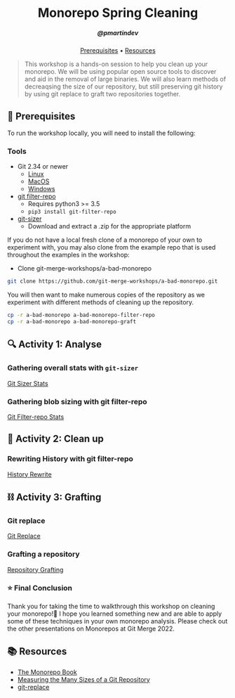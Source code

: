 <h1 align="center">Monorepo Spring Cleaning</h1>
<h5 align="center">@pmartindev</h3>

<p align="center">
  <a href="#mega-prerequisites">Prerequisites</a> •  
  <a href="#books-resources">Resources</a>
</p>

> This workshop is a hands-on session to help you clean up your monorepo. We will be using popular open source tools to discover and aid in the removal of large binaries. We will also learn methods of decreaqsing the size of our repository, but still preserving git history by using git replace to graft two repositories together.

## :mega: Prerequisites
To run the workshop locally, you will need to install the following:

### Tools
- Git 2.34 or newer
  - [Linux](https://git-scm.com/download/linux)
  - [MacOS](https://git-scm.com/download/mac)
  - [Windows](https://git-scm.com/download/win)
- [git filter-repo](https://github.com/newren/git-filter-repo)
  - Requires python3 >= 3.5
  - `pip3 install git-filter-repo`
- [git-sizer](https://github.com/github/git-sizer)
  - Download and extract a .zip for the appropriate platform

If you do not have a local fresh clone of a monorepo of your own to experiment with, you may also clone from the example repo that is used throughout the examples in the workshop:
- Clone git-merge-workshops/a-bad-monorepo
```bash
git clone https://github.com/git-merge-workshops/a-bad-monorepo.git
```

You will then want to make numerous copies of the repository as we experiment with different methods of cleaning up the repository. 

```bash
cp -r a-bad-monorepo a-bad-monorepo-filter-repo
cp -r a-bad-monorepo a-bad-monorepo-graft
```

## :mag: Activity 1: Analyse 

### Gathering overall stats with `git-sizer`
[Git Sizer Stats](lessons/git-sizer-stats.md)

### Gathering blob sizing with git filter-repo
[Git Filter-repo Stats](lessons/git-filter-repo-stats.md)

## :broom: Activity 2: Clean up
### Rewriting History with git filter-repo
[History Rewrite](lessons/history-rewrite.md)

## :chains: Activity 3: Grafting 
### Git replace
[Git Replace](lessons/git-replace.md)

### Grafting a repository
[Repository Grafting](lessons/repository-grafting.md)

### :star: Final Conclusion 
Thank you for taking the time to walkthrough this workshop on cleaning your monorepo!:tada: I hope you learned something new and are able to apply some of these techniques in your own monorepo analysis. Please check out the other presentations on Monorepos at Git Merge 2022.

## :books: Resources
- [The Monorepo Book](https://monorepo-book.github.io/)
- [Measuring the Many Sizes of a Git Repository](https://github.blog/2018-03-05-measuring-the-many-sizes-of-a-git-repository/)
- [git-replace](https://git-scm.com/docs/git-replace)
